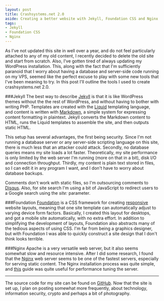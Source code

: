 ```yaml
---
layout: post
title: Crashsystems.net 2.0
aside: Creating a better website with Jekyll, Foundation CSS and Nginx
tags:
- Jekyll
- Foundation CSS
- Nginx
---
```


As I've not updated this site in well over a year, and do not feel particularly attached to any of my old content, I recently decided to delete the old site and start from scratch. Also, I've gotten tired of always updating my WordPress installation. This, along with the fact that I'm sufficiently paranoid that I worry about having a database and server-side code running on my VPS, seemed like the perfect excuse to play with some new tools that I've been meaning to try. In this post I'll outline the tools I used to create crashsystems.net 2.0.

###Jekyll
The best way to describe [Jekyll](http://jekyllrb.com/) is that it is like WordPress themes without the the rest of WordPress, and without having to bother with writing PHP. Templates are created with the [Liquid](http://liquidmarkup.org/) templating language, and content is written with [Markdown](http://daringfireball.net/projects/markdown/), a simple system for expressing content formatting in plaintext. Jekyll converts the Markdown content to HTML, runs the Liquid templates to assemble the site, and then outputs static HTML.

This setup has several advantages, the first being security. Since I'm not running a database server or any server-side scripting language on this site, there is much less that an attacker could attack. Secondly, no database queries means my site loads a lot faster. Theoretically, my site performance is only limited by the web server I'm running (more on that in a bit), disk I/O and connection throughput. Thirdly, my content is plain text stored in files, so I can edit it in any program I want, and I don't have to worry about database backups.

Comments don't work with static files, so I'm outsourcing comments to [Disqus](http://disqus.com/). Also, for site search I'm using a bit of JavaScript to redirect users to a Google search using the _site:_ parameter.

###Foundation
[Foundation](http://localhost:4000/2012/02/25/new_website/) is a CSS framework for creating [responsive](http://www.alistapart.com/articles/responsive-web-design/) website layouts, meaning that one site template can automatically adjust to varying device form factors. Basically, I created this layout for desktops, and got a mobile site automatically, with no extra effort. In addition to simplifying the development of layouts, Foundation also abstracts many of the tedious aspects of using CSS. I'm far from being a graphics designer, but with Foundation I was able to quickly construct a site design that I don't think looks terrible.

###Nginx
Apache is a very versatile web server, but it also seems somewhat slow and resource intensive. After I did some research, I found that the [Nginx](http://wiki.nginx.org/Main) web server seems to be one of the fastest servers, especially for serving static content. The Nginx installation process was quite simple, and [this](http://blog.martinfjordvald.com/2011/04/optimizing-nginx-for-high-traffic-loads/) guide was quite useful for performance tuning the server.

---

The source code for my site can be found on [GitHub](https://github.com/crashsystems/crashsystems.net). Now that the site is set up, I plan on posting somewhat more frequently, about technology, information security, crypto and perhaps a bit of photography.